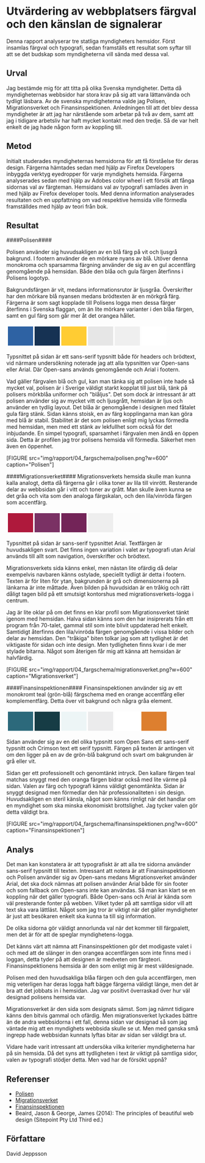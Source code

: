 ---
---
Utvärdering av webbplatsers färgval och den känslan de signalerar
=======================

Denna rapport analyserar tre statliga myndigheters hemsidor. Först insamlas färgval och typografi, sedan framställs ett resultat som syftar till att se det budskap som myndigheterna vill sända med dessa val.

Urval
-----------------------

Jag bestämde mig för att titta på olika Svenska myndigheter. Detta då myndigheternas webbsidor har stora krav på sig att vara lättanvända och tydligt läsbara. Av de svenska myndigheterna valde jag Polisen, Migrationsverket och Finansinspektionen. Anledningen till att det blev dessa myndigheter är att jag har närstående som arbetar på två av dem, samt att jag i tidigare arbetsliv har haft mycket kontakt med den tredje. Så de var helt enkelt de jag hade någon form av koppling till.


Metod
-----------------------

Initialt studerades myndigheternas hemsidorna för att få förståelse för deras design. Färgerna hämtades sedan med hjälp av Firefox Developers inbyggda verktyg eyedropper för varje myndighets hemsida. Färgerna analyserades sedan med hjälp av Adobes color wheel i ett försök att fånga sidornas val av färgteman. Hemsidans val av typografi samlades även in med hjälp av Firefox developer tools. Med denna information analyserades resultaten och en uppfattning om vad respektive hemsida ville förmedla framställdes med hjälp av teori från bok.

Resultat
-----------------------

####Polisen####

Polisen använder sig huvudsakligen av en blå färg på vit och ljusgrå bakgrund. I footern använder de en mörkare nyans av blå. Utöver denna monokroma och sparsamma färgning använder de sig av en gul accentfärg genomgående på hemsidan. Både den blåa och gula färgen återfinns i Polisens logotyp.

Bakgrundsfärgen är vit, medans informationsrutor är ljusgråa. Överskrifter har den mörkare blå nyansen medans brödtexten är en mörkgrå färg. Färgerna är som sagt kopplade till Polisens logga men dessa färger återfinns i Svenska flaggan, om än lite mörkare varianter i den blåa färgen, samt en gul färg som går mer åt det orangea hållet.

<table style="border-spacing: 4px; border-collapse: separate">
<tr>
<td style="height: 50px; width: 50px; background-color: #2E62A3">
<td style="height: 50px; width: 50px; background-color: #163253">
<td style="height: 50px; width: 50px; background-color: #ffcc33">
<td style="height: 50px; width: 50px; background-color: #e6e6e6">
<td style="height: 50px; width: 50px; background-color: #EFEFEF">
<td style="height: 50px; width: 50px; background-color: #FFFFFF">
</tr>
</table>

Typsnittet på sidan är ett sans-serif typsnitt både för headers och brödtext, vid närmare undersökning noterade jag att alla typsnitten var Open-sans eller Arial. Där Open-sans används genomgående och Arial i footern.

Vad gäller färgvalen blå och gul, kan man tänka sig att polisen inte hade så mycket val, polisen är i Sverige väldigt starkt kopplat till just blå, tänk på polisers mörkblåa uniformer och "blåljus". Det som dock är intressant är att polisen använder sig av mycket vitt och ljusgrått, hemsidan är ljus och använder en tydlig layout. Det blåa är genomgående i designen med fåtalet gula färg stänk. Sidan känns stoisk, en av färg kopplingarna man kan göra med blå är stabil. Stabilitet är det som polisen enligt mig lyckas förmedla med hemsidan, men med ett stänk av lekfullhet som också för det inbjudande. En simpel typografi, sparsamhet i färgvalen men ändå en öppen sida. Detta är profilen jag tror polisens hemsida vill förmedla. Säkerhet men även en öppenhet.

[FIGURE src="img/rapport/04_fargschema/polisen.png?w=600" caption="Polisen"]

####Migrationsverket####
Migrationsverkets hemsida skulle man kunna kalla analogt, detta då färgerna går i olika toner av lila till vinrött. Resterande delar av webbsidan går i vitt och toner av grått. Man skulle även kunna se det gråa och vita som den analoga färgskalan, och den lila/vinröda färgen som accentfärg.

<table style="border-spacing: 4px; border-collapse: separate">
<tr>
<td style="height: 50px; width: 50px; background-color: #af193c">
<td style="height: 50px; width: 50px; background-color: #7A3164">
<td style="height: 50px; width: 50px; background-color: #732458">
<td style="height: 50px; width: 50px; background-color: #EEEEEE">
<td style="height: 50px; width: 50px; background-color: #FCFCFC">
</tr>
</table>

Typsnittet på sidan är sans-serif typsnittet Arial. Textfärgen är huvudsakligen svart. Det finns ingen variation i valet av typografi utan Arial används till allt som navigation, överskrifter och brödtext.

Migrationsverkets sida känns enkel, men nästan lite ofärdig då delar exempelvis navbaren känns ostylade, speciellt tydligt är detta i footern. Texten är för liten för ytan, bakgrunden är grå och dimensionerna på länkarna är inte måttade. Även bilden på huvudsidan är en tråkig och rätt dåligt tagen bild på ett smutsigt kontorshus med migrationsverkets-logga i centrum.

Jag är lite oklar på om det finns en klar profil som Migrationsverket tänkt igenom med hemsidan. Halva sidan känns som den har insiprerats från ett program från 70-talet, gammal stil som inte blivit uppdaterad helt enkelt. Samtidigt återfinns den lila/vinröda färgen genomgående i vissa bilder och delar av hemsidan.
Den "tråkiga" biten tolkar jag som att tydlighet är det viktigaste för sidan och inte design. Men tydligheten finns kvar i de mer stylade bitarna. Något som återigen får mig att känna att hemsidan är halvfärdig.


[FIGURE src="img/rapport/04_fargschema/migrationsverket.png?w=600" caption="Migrationsverket"]

####Finansinspektionen####
Finansinspektionen använder sig av ett monokromt teal (grön-blå) färgschema med en orange accentfärg eller komplementfärg. Detta över vit bakgrund och några gråa element.

<table style="border-spacing: 4px; border-collapse: separate">
<tr>
<td style="height: 50px; width: 50px; background-color: #2C697B">
<td style="height: 50px; width: 50px; background-color: #163C45">
<td style="height: 50px; width: 50px; background-color: #EDF5F6">
<td style="height: 50px; width: 50px; background-color: #EBEBEC">
<td style="height: 50px; width: 50px; background-color: #FFFFFF">
<td style="height: 50px; width: 50px; background-color: #DD7F2F">
</tr>
</table>

Sidan använder sig av en del olika typsnitt som Open Sans ett sans-serif typsnitt och Crimson text ett serif typsnitt. Färgen på texten är antingen vit om den ligger på en av de grön-blå bakgrund och svart om bakgrunden är grå eller vit.

Sidan ger ett professionellt och genomtänkt intryck. Den kallare färgen teal matchas snyggt med den oranga färgen bidrar också med lite värme på sidan. Valen av färg och typografi känns väldigt genomtänkta. Sidan är snyggt designad men förmedlar den här professionaliteten i sin design. Huvudsakligen en steril känsla, något som känns rimligt när det handlar om en myndighet som ska minska ekonomiskt brottslighet. Jag tycker valen gör detta väldigt bra.

[FIGURE src="img/rapport/04_fargschema/finansinspektionen.png?w=600" caption="Finansinspektionen"]

Analys
-----------------------

Det man kan konstatera är att typografiskt är att alla tre sidorna använder sans-serif typsnitt till texten. Intressant att notera är att Finansinspektionen och Polisen använder sig av Open-sans medans Migrationsverket använder Arial, det ska dock nämnas att polisen använder Arial både för sin footer och som fallback om Open-sans inte kan användas. Så man kan klart se en koppling när det gäller typografi. Både Open-sans och Arial är kända som väl presterande fonter på webben. Vilket tyder på att samtliga sidor vill att text ska vara lättläst. Något som jag tror är viktigt när det gäller myndigheter är just att besökaren enkelt ska kunna ta till sig information.

De olika sidorna gör väldigt annorlunda val när det kommer till färgpalett, men det är för att de speglar myndighetens-logga.

Det känns värt att nämna att Finansinspektionen gör det modigaste valet i och med att de slänger in den orangea accentfärgen som inte finns med i loggan, detta tyder på att designen är medveten om färgteori. Finansinspektionens hemsida är den som enligt mig är mest väldesignade.

Polisen med den huvudsakliga blåa färgen och den gula accentfärgen, men mig veterligen har deras logga haft bägge färgerna väldigt länge, men det är bra att det jobbats in i hemsidan. Jag var positivt överraskad över hur väl designad polisens hemsida var.

Migrationsverket är den sida som designats sämst. Som jag nämnt tidigare känns den bitvis gammal och ofärdig. Men migrationsverket lyckades bättre än de andra webbsidorna i ett fall, denna sidan var designad så som jag väntade mig att en myndighets webbsida skulle se ut. Men med ganska små ingrepp hade webbsidan kunnats lyftas bitar av sidan ser väldigt bra ut.

Vidare hade varit intressant att undersöka vilka kriterier myndigheterna har på sin hemsida. Då det syns att tydligheten i text är viktigt på samtliga sidor, valen av typografi stödjer detta. Men vad har de försökt uppnå?

Referenser
-----------------------
* [Polisen](https://polisen.se/)  
* [Migrationsverket](https://www.migrationsverket.se/)
* [Finansinspektionen](https://www.fi.se/sv/)  
* Beaird, Jason & George, James (2014): The principles of beautiful web design (Sitepoint Pty Ltd Third ed.)

Författare
--------------
David Jeppsson
